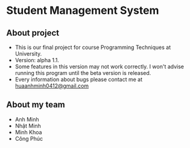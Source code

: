 # Student Management System

## About project
* This is our final project for course Programming Techniques at University.
* Version: alpha 1.1.
* Some features in this version may not work correctly. I won't advise running this program until the beta version is released.
* Every information about bugs please contact me at huaanhminh0412@gmail.com

## About my team
* Anh Minh
* Nhật Minh
* Minh Khoa
* Công Phúc

